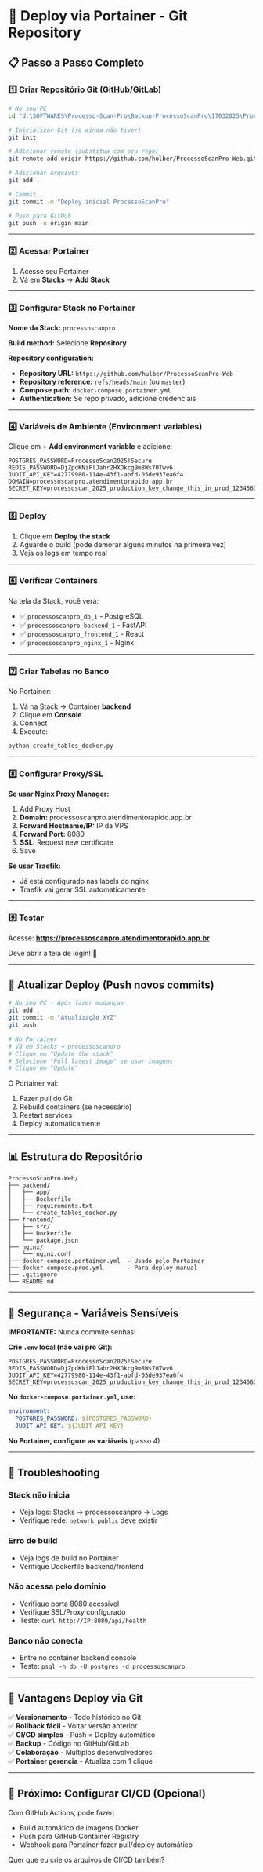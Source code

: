 # 🚀 Deploy via Portainer - Git Repository

## 📋 Passo a Passo Completo

### 1️⃣ Criar Repositório Git (GitHub/GitLab)

```bash
# No seu PC
cd "d:\SOFTWARES\Processo-Scan-Pro\Backup-ProcessoScanPro\17032025\ProcessoScanPro\ProcessoScanPro-Web"

# Inicializar Git (se ainda não tiver)
git init

# Adicionar remote (substitua com seu repo)
git remote add origin https://github.com/hulber/ProcessoScanPro-Web.git

# Adicionar arquivos
git add .

# Commit
git commit -m "Deploy inicial ProcessoScanPro"

# Push para GitHub
git push -u origin main
```

---

### 2️⃣ Acessar Portainer

1. Acesse seu Portainer
2. Vá em **Stacks** → **Add Stack**

---

### 3️⃣ Configurar Stack no Portainer

**Nome da Stack:** `processoscanpro`

**Build method:** Selecione **Repository**

**Repository configuration:**
- **Repository URL:** `https://github.com/hulber/ProcessoScanPro-Web`
- **Repository reference:** `refs/heads/main` (ou `master`)
- **Compose path:** `docker-compose.portainer.yml`
- **Authentication:** Se repo privado, adicione credenciais

---

### 4️⃣ Variáveis de Ambiente (Environment variables)

Clique em **+ Add environment variable** e adicione:

```
POSTGRES_PASSWORD=ProcessoScan2025!Secure
REDIS_PASSWORD=DjZpdKNiFlJahr2HXOkcg9m8Ws70Twv6
JUDIT_API_KEY=42779980-114e-43f1-abfd-05de937ea6f4
DOMAIN=processoscanpro.atendimentorapido.app.br
SECRET_KEY=processoscan_2025_production_key_change_this_in_prod_12345678
```

---

### 5️⃣ Deploy

1. Clique em **Deploy the stack**
2. Aguarde o build (pode demorar alguns minutos na primeira vez)
3. Veja os logs em tempo real

---

### 6️⃣ Verificar Containers

Na tela da Stack, você verá:
- ✅ `processoscanpro_db_1` - PostgreSQL
- ✅ `processoscanpro_backend_1` - FastAPI
- ✅ `processoscanpro_frontend_1` - React
- ✅ `processoscanpro_nginx_1` - Nginx

---

### 7️⃣ Criar Tabelas no Banco

No Portainer:
1. Vá na Stack → Container **backend**
2. Clique em **Console**
3. Connect
4. Execute:
```bash
python create_tables_docker.py
```

---

### 8️⃣ Configurar Proxy/SSL

**Se usar Nginx Proxy Manager:**
1. Add Proxy Host
2. **Domain:** processoscanpro.atendimentorapido.app.br
3. **Forward Hostname/IP:** IP da VPS
4. **Forward Port:** 8080
5. **SSL:** Request new certificate
6. Save

**Se usar Traefik:**
- Já está configurado nas labels do nginx
- Traefik vai gerar SSL automaticamente

---

### 9️⃣ Testar

Acesse: **https://processoscanpro.atendimentorapido.app.br**

Deve abrir a tela de login! 🎉

---

## 🔄 Atualizar Deploy (Push novos commits)

```bash
# No seu PC - Após fazer mudanças
git add .
git commit -m "Atualização XYZ"
git push

# No Portainer
# Vá em Stacks → processoscanpro
# Clique em "Update the stack"
# Selecione "Pull latest image" se usar imagens
# Clique em "Update"
```

O Portainer vai:
1. Fazer pull do Git
2. Rebuild containers (se necessário)
3. Restart services
4. Deploy automaticamente

---

## 📊 Estrutura do Repositório

```
ProcessoScanPro-Web/
├── backend/
│   ├── app/
│   ├── Dockerfile
│   ├── requirements.txt
│   └── create_tables_docker.py
├── frontend/
│   ├── src/
│   ├── Dockerfile
│   └── package.json
├── nginx/
│   └── nginx.conf
├── docker-compose.portainer.yml  ← Usado pelo Portainer
├── docker-compose.prod.yml       ← Para deploy manual
├── .gitignore
└── README.md
```

---

## 🔐 Segurança - Variáveis Sensíveis

**IMPORTANTE:** Nunca commite senhas!

**Crie `.env` local (não vai pro Git):**
```env
POSTGRES_PASSWORD=ProcessoScan2025!Secure
REDIS_PASSWORD=DjZpdKNiFlJahr2HXOkcg9m8Ws70Twv6
JUDIT_API_KEY=42779980-114e-43f1-abfd-05de937ea6f4
SECRET_KEY=processoscan_2025_production_key_change_this_in_prod_12345678
```

**No `docker-compose.portainer.yml`, use:**
```yaml
environment:
  POSTGRES_PASSWORD: ${POSTGRES_PASSWORD}
  JUDIT_API_KEY: ${JUDIT_API_KEY}
```

**No Portainer, configure as variáveis** (passo 4)

---

## 🐛 Troubleshooting

### Stack não inicia
- Veja logs: Stacks → processoscanpro → Logs
- Verifique rede: `network_public` deve existir

### Erro de build
- Veja logs de build no Portainer
- Verifique Dockerfile backend/frontend

### Não acessa pelo domínio
- Verifique porta 8080 acessível
- Verifique SSL/Proxy configurado
- Teste: `curl http://IP:8080/api/health`

### Banco não conecta
- Entre no container backend console
- Teste: `psql -h db -U postgres -d processoscanpro`

---

## 📝 Vantagens Deploy via Git

✅ **Versionamento** - Todo histórico no Git  
✅ **Rollback fácil** - Voltar versão anterior  
✅ **CI/CD simples** - Push = Deploy automático  
✅ **Backup** - Código no GitHub/GitLab  
✅ **Colaboração** - Múltiplos desenvolvedores  
✅ **Portainer gerencia** - Atualiza com 1 clique  

---

## 🎯 Próximo: Configurar CI/CD (Opcional)

Com GitHub Actions, pode fazer:
- Build automático de imagens Docker
- Push para GitHub Container Registry
- Webhook para Portainer fazer pull/deploy automático

Quer que eu crie os arquivos de CI/CD também?
